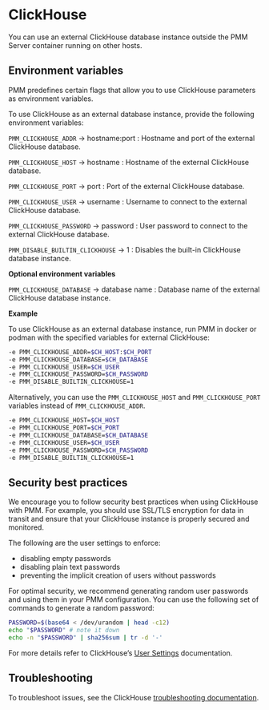 # ClickHouse

You can use an external ClickHouse database instance outside the PMM Server container running on other hosts.

## Environment variables

PMM predefines certain flags that allow you to use ClickHouse parameters as environment variables.


To use ClickHouse as an external database instance, provide the following environment variables: 
 
`PMM_CLICKHOUSE_ADDR` -> hostname:port
:   Hostname and port of the external ClickHouse database.

`PMM_CLICKHOUSE_HOST` -> hostname
:   Hostname of the external ClickHouse database.

`PMM_CLICKHOUSE_PORT` -> port
:   Port of the external ClickHouse database.

`PMM_CLICKHOUSE_USER` -> username
:   Username to connect to the external ClickHouse database.

`PMM_CLICKHOUSE_PASSWORD` -> password
:   User password to connect to the external ClickHouse database.

`PMM_DISABLE_BUILTIN_CLICKHOUSE` -> 1
:   Disables the built-in ClickHouse database instance.

**Optional environment variables**

`PMM_CLICKHOUSE_DATABASE` -> database name
:   Database name of the external ClickHouse database instance.

**Example**

To use ClickHouse as an external database instance, run PMM in docker or podman with the specified variables for external ClickHouse:

```sh
-e PMM_CLICKHOUSE_ADDR=$CH_HOST:$CH_PORT
-e PMM_CLICKHOUSE_DATABASE=$CH_DATABASE
-e PMM_CLICKHOUSE_USER=$CH_USER
-e PMM_CLICKHOUSE_PASSWORD=$CH_PASSWORD
-e PMM_DISABLE_BUILTIN_CLICKHOUSE=1
```

Alternatively, you can use the `PMM_CLICKHOUSE_HOST` and `PMM_CLICKHOUSE_PORT` variables instead of `PMM_CLICKHOUSE_ADDR`.

```sh
-e PMM_CLICKHOUSE_HOST=$CH_HOST
-e PMM_CLICKHOUSE_PORT=$CH_PORT
-e PMM_CLICKHOUSE_DATABASE=$CH_DATABASE
-e PMM_CLICKHOUSE_USER=$CH_USER
-e PMM_CLICKHOUSE_PASSWORD=$CH_PASSWORD
-e PMM_DISABLE_BUILTIN_CLICKHOUSE=1
```

## Security best practices

We encourage you to follow security best practices when using ClickHouse with PMM. For example, you should use SSL/TLS encryption for data in transit and ensure that your ClickHouse instance is properly secured and monitored.

The following are the user settings to enforce:
- disabling empty passwords
- disabling plain text passwords
- preventing the implicit creation of users without passwords

For optimal security, we recommend generating random user passwords and using them in your PMM configuration. You can use the following set of commands to generate a random password:

```sh
PASSWORD=$(base64 < /dev/urandom | head -c12)
echo "$PASSWORD" # note it down
echo -n "$PASSWORD" | sha256sum | tr -d '-'
```

For more details refer to ClickHouse’s [User Settings](https://clickhouse.com/docs/en/operations/settings/settings-users) documentation.

## Troubleshooting

To troubleshoot issues, see the ClickHouse [troubleshooting documentation](https://clickhouse.com/docs/guides/troubleshooting).
